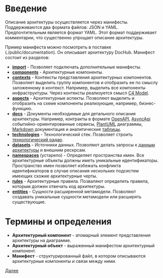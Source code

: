# Введение

Описание архитектуры осуществляется через манифесты. Поддерживаются два формата файлов: JSON и YAML.
Предпочтительным является формат YAML. Этот формат поддерживает комментарии, что существенно упрощает описание
архитектуры.

Пример манифеста можно посмотреть в поставке (./public/documentation). Он описывает
архитектуру DocHub. Манифест состоит из разделов:
* **[import](/docs/dochub.imports)** -
  Позволяет подключать дополнительные манифесты.
* **[components](/docs/dochub.components)** -
  Архитектурные компоненты.
* **[contexts](/docs/dochub.contexts)** -
  Контексты представления архитектурных компонентов. Позволяет выделить группу
  компонентов и отобразить ее по смыслу заложенному в контекст. Например, выделить
  все компоненты инфраструктуры. Через контексты реализуется смысл
  [C4 Model](https://ru.wikipedia.org/wiki/%D0%9C%D0%BE%D0%B4%D0%B5%D0%BB%D1%8C_C4).
* **[aspects](/docs/dochub.aspects)** -
  Архитектурные аспекты. Позволяют выделить и отобразить на схеме компоненты
  реализующие, например, бизнес-функцию.
* **[docs](/docs/dochub.docs)** -
  Документы необходимые для детального описания архитектуры. Например, контракты в
  формате [OpenAPI](/docs/dochub.swagger), [AsyncApi](/docs/dochub.asyncapi) событийно-ориентированные сервисы, [PlantUML](/docs/dochub.plantuml) диаграммы, 
  [Markdown](/docs/dochub.markdown) документация и аналитические [таблицы](/docs/dochub.tables).
* **[technologies](/docs/dochub.technologies)** - 
  Технологический стек. Позволяет строить [технологический радар](/docs/dochub.radar). 
* **[datasets](/docs/dochub.datasets)** - 
  Источники данных. Позволяют делать запросы к [данным архитектуры](/docs/dochub.datasets#query-to-data-arch) и внешним рескрсам. 
* **[namespaces](/docs/dochub.namespaces)** (устарело) -
  Определяет пространства имен. Все архитектурные объекты должны иметь уникальные
  идентификаторы. Пространство имен позволяет избежать конфликта идентификаторов в случае
  описания нескольких подсистем имеющих схожие архитектурные черты.
* **[rules](/docs/dochub.rules)** -
  Архитектурные правила. Позваляют определить правила, которым должен отвечать код архитектуры.
* **[entities](/docs/dochub.flex_metamodel.entities)** -
  Сущности расширенной метамодели. Позволяют создавать уникальные сущности метамодели или расширять существующие.

# Термины и определения

* **Архитектурный компонент** - атомарный элемент представления архитектуры на диаграмме.
* **Архитектурный объект** - выраженный манифестом архитектурный компонент.
* **Манифест** - структурированный файл, в котором описываются архитектурные компоненты и связи между ними.

[Далее](/docs/dochub.imports)
